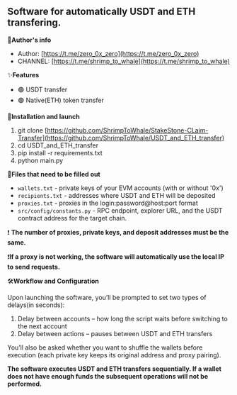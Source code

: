 ## ​Software for automatically USDT and ETH transfering.

🔔**Author's info**
- Author: [https://t.me/zero_0x_zero](https://t.me/zero_0x_zero)
- CHANNEL: [https://t.me/shrimp_to_whale](https://t.me/shrimp_to_whale)

✨**Features**
- 🟢 USDT transfer
- 🟢 Native(ETH) token transfer

🚀**Installation and launch**
1. git clone [https://github.com/ShrimpToWhale/StakeStone-CLaim-Transfer](https://github.com/ShrimpToWhale/USDT_and_ETH_transfer)
2. cd USDT_and_ETH_transfer
3. pip install -r requirements.txt
4. python main.py

📁**Files that need to be filled out**
- `wallets.txt` - private keys of your EVM accounts (with or without '0x')
- `recipients.txt` - addresses where USDT and ETH will be deposited
- `proxies.txt` - proxies in the login:password@host:port format
- `src/config/constants.py` - RPC endpoint, explorer URL, and the USDT contract address for the target chain.
  
❗ **The number of proxies, private keys, and deposit addresses must be the same.**

❗**If a proxy is not working, the software will automatically use the local IP to send requests.**

🛠️**Workflow and Configuration**

Upon launching the software, you’ll be prompted to set two types of delays(in seconds):
1. Delay between accounts – how long the script waits before switching to the next account
2. Delay between actions – pauses between USDT and ETH transfers

You’ll also be asked whether you want to shuffle the wallets before execution (each private key keeps its original address and proxy pairing).

**The software executes USDT and ETH transfers sequentially.
If a wallet does not have enough funds the subsequent operations will not be performed.**
